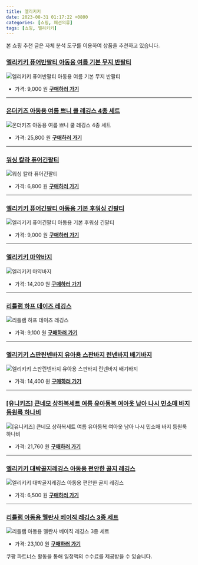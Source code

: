 ```yaml
---
title: 엘리키키
date: 2023-08-31 01:17:22 +0800
categories: [쇼핑, 패션의류]
tags: [쇼핑, 엘리키키]
---
```

본 쇼핑 추천 글은 자체 분석 도구를 이용하여 상품을 추천하고 있습니다.
### [엘리키키 퓨어반팔티 아동용 여름 기본 무지 반팔티](https://link.coupang.com/re/AFFSDP?lptag=AF1030537&pageKey=7429871630&itemId=19294513615&vendorItemId=86409181317&traceid=V0-153-d7c3faa70c0a791e&requestid=20230907011722268146064560&token=31850C%7CMIXED)
![엘리키키 퓨어반팔티 아동용 여름 기본 무지 반팔티](https://ads-partners.coupang.com/image1/nUFTeVXtb2cIXLjbnUv_m8YvyD-3qs3kpZxXEnPqK4STw1KOu_8MkR0lyshzkwCXjvsNKhWbuH2ssETH4wuFlFqPc9rmgdTwrTogjAEdTACGabS7PYBoIvIbPVFeFZBgduY7LShYnwQioktbZvsk1M2ONVXOcHF-aUG_j54V1myz3Vykakfcsfgi2U5o3Ve0HruDnuAdBnPDSZsdgynPjGXjhX1U8PfbPt1dOZQTMgV1FPCnBWR8xoy_83e-z35KhDyy4jDlDOzSTlBdRDd8tUee1EzP9Mg5UN6kRamhrw==)
- 가격: 9,000 원
[**구매하러 가기**](https://link.coupang.com/re/AFFSDP?lptag=AF1030537&pageKey=7429871630&itemId=19294513615&vendorItemId=86409181317&traceid=V0-153-d7c3faa70c0a791e&requestid=20230907011722268146064560&token=31850C%7CMIXED)
---
### [온더키즈 아동용 여름 쁘니 쿨 레깅스 4종 세트](https://link.coupang.com/re/AFFSDP?lptag=AF1030537&pageKey=7284345871&itemId=18604220658&vendorItemId=85742908167&traceid=V0-153-3c2171fbbfe658b3&clickBeacon=sySf%2FMFfxQ5SwXyQXhA1PnfZvQ5PXqV%2BDYVDkXESY9Mr6aNBtWLn35ypBd6OpUXc3k0H4rPWu0okZXcv921a%2BxUdtGo6aDxU4V8KcUJGztO4hJUoqKMkjHXM3h%2FeLCqJ3dCN2YpjKeC%2F28H8DU6Kb1J42fUkjeDyjmjVKXfnhi4p2YBn5gfI45Q7BrwGhmWTUg0sLrPu7J4eDeqSsm3QeWVy6haruQo2gYjQ5rpvR1h2wYj9J%2FOP1VvMzPBkR0l51VznWXR3aBgonqF44wcEFhqK%2BTEAwxN89U%2BVj6YoyjpNoyMIxPFAqiQZLdr7n4u7Fo22rq%2BvoTTN%2FNDRPc4ShOWe9YtDR21LSDcOajn%2FvlS4GqVlwjsQzdbuUfId8H8zO68LYl4ZmzRdtzuFgvhjCfAPASics8bgivS%2BmgvYGQMorU2rlzZDxskYDXtPUyc2Q7VgUK4vH%2FpdsRjWR7EC7sBO0nVnYT6Hu9BLr9k3F88miiln1%2B4nRCbKUQP4mxTb7C9%2FW3kswpFLnhLqle14Qg1aJotLu3XT1dqFZREbmmcTXjk9oujEtqHiqjaBK9Qe%2BX94E4KSBryKBuXcUt9kfjhWPM5AciyfUpfyLWVqO0r2r8C3ds1BWSzhm4y5uMwEvYa6ygj0Scy1iZyhUHNKhV8kWMLJPWxXFsl%2FI%2FLZTqyFHc8tY%2FSO4pwbe3l700iNhG6u17oedpc5zMuV%2B9eibA3y9i8HHMWJVs%2FUanv1XLMt8dvkblbLsFGu3MFo3gAga7%2FVoeac9Juu4hvd6IzaQEuYQnjQv90dUpSb4KsdtUVC1OxuRlJmzr%2BL4%2FQATeNj%2BdtEDT7bbcMo8eltMzBpeXT6T%2F2P1kWolmMwzFX3MgeBzq4Cwcc6kXX%2FqQVtpoWP&requestid=20230907011722268146064560&token=31850C%7CMIXED)
![온더키즈 아동용 여름 쁘니 쿨 레깅스 4종 세트](https://ads-partners.coupang.com/image1/6l9vFk1dGVADrgN76sMmqL9cWez6qkBjnvUsR-jZr6i_KYLvEIUsZrFd4fyf-1ZC53Lgq3Lf2hPe_TXlaAGBGl9kAbtS0Oi8wvo3Sp_FdPik2w-lNePzNosUjWktaPbrOy1M0VlE7xD3Ve2JH24dsGbbtVrpSWtSRfHWCBMpIyDUvJ0H-QE58Y2SbrG7rskyMAdPoywjOTLmbtsNkcQ2mnuopXXf31zGxz-Ksq9ia4hvEbaQL80NbPgEsOaf1hrIvsDixSElyxCkSb2JaQcznGU9Vk2r3OSkb5GzU7hRiSRYDizg)
- 가격: 25,800 원
[**구매하러 가기**](https://link.coupang.com/re/AFFSDP?lptag=AF1030537&pageKey=7284345871&itemId=18604220658&vendorItemId=85742908167&traceid=V0-153-3c2171fbbfe658b3&clickBeacon=sySf%2FMFfxQ5SwXyQXhA1PnfZvQ5PXqV%2BDYVDkXESY9Mr6aNBtWLn35ypBd6OpUXc3k0H4rPWu0okZXcv921a%2BxUdtGo6aDxU4V8KcUJGztO4hJUoqKMkjHXM3h%2FeLCqJ3dCN2YpjKeC%2F28H8DU6Kb1J42fUkjeDyjmjVKXfnhi4p2YBn5gfI45Q7BrwGhmWTUg0sLrPu7J4eDeqSsm3QeWVy6haruQo2gYjQ5rpvR1h2wYj9J%2FOP1VvMzPBkR0l51VznWXR3aBgonqF44wcEFhqK%2BTEAwxN89U%2BVj6YoyjpNoyMIxPFAqiQZLdr7n4u7Fo22rq%2BvoTTN%2FNDRPc4ShOWe9YtDR21LSDcOajn%2FvlS4GqVlwjsQzdbuUfId8H8zO68LYl4ZmzRdtzuFgvhjCfAPASics8bgivS%2BmgvYGQMorU2rlzZDxskYDXtPUyc2Q7VgUK4vH%2FpdsRjWR7EC7sBO0nVnYT6Hu9BLr9k3F88miiln1%2B4nRCbKUQP4mxTb7C9%2FW3kswpFLnhLqle14Qg1aJotLu3XT1dqFZREbmmcTXjk9oujEtqHiqjaBK9Qe%2BX94E4KSBryKBuXcUt9kfjhWPM5AciyfUpfyLWVqO0r2r8C3ds1BWSzhm4y5uMwEvYa6ygj0Scy1iZyhUHNKhV8kWMLJPWxXFsl%2FI%2FLZTqyFHc8tY%2FSO4pwbe3l700iNhG6u17oedpc5zMuV%2B9eibA3y9i8HHMWJVs%2FUanv1XLMt8dvkblbLsFGu3MFo3gAga7%2FVoeac9Juu4hvd6IzaQEuYQnjQv90dUpSb4KsdtUVC1OxuRlJmzr%2BL4%2FQATeNj%2BdtEDT7bbcMo8eltMzBpeXT6T%2F2P1kWolmMwzFX3MgeBzq4Cwcc6kXX%2FqQVtpoWP&requestid=20230907011722268146064560&token=31850C%7CMIXED)
---
### [워싱 칼라 퓨어긴팔티](https://link.coupang.com/re/AFFSDP?lptag=AF1030537&pageKey=2075332800&itemId=3526005672&vendorItemId=71512071704&traceid=V0-153-7f4cc34fb2e84c23&requestid=20230907011722268146064560&token=31850C%7CMIXED)
![워싱 칼라 퓨어긴팔티](https://ads-partners.coupang.com/image1/_4bEde67TsB1u0ny__-oFeMErgXAQxvbz7qS1i23T6aJoe73Fu5-02zjazph_8mpxLI_wcehH38iufITgYYbwf8fzSRqDvETU1x7sOi-3Sopq4J1lkdx37YyPcLWXjgKhxLSHAZyIrYYwpTFTKjorkV0eRlEU5F2aEA_NO5QY88PFLCF33scM4qJO7GUGLZv78EEIrZbJMl1Nm9PVE7EFQRxjS83GAhuzAGD1w20r0kEua0snjQ_rZ51LsCWT-IdMBDH6BR_pKHMNeKiTy5K8nkvYLx04dxymOjB5VsMiyNW)
- 가격: 6,800 원
[**구매하러 가기**](https://link.coupang.com/re/AFFSDP?lptag=AF1030537&pageKey=2075332800&itemId=3526005672&vendorItemId=71512071704&traceid=V0-153-7f4cc34fb2e84c23&requestid=20230907011722268146064560&token=31850C%7CMIXED)
---
### [엘리키키 퓨어긴팔티 아동용 기본 후워싱 긴팔티](https://link.coupang.com/re/AFFSDP?lptag=AF1030537&pageKey=7430006806&itemId=19295115348&vendorItemId=86409774146&traceid=V0-153-0013c5b9b1608172&requestid=20230907011722268146064560&token=31850C%7CMIXED)
![엘리키키 퓨어긴팔티 아동용 기본 후워싱 긴팔티](https://ads-partners.coupang.com/image1/xoRr9XJoNstaOQcGxpWnqhi8ttxhjumB8FQZQO8wLL_36Ept_56OHnWnjgAZzqqVuSYLALRDwP_-Pd_WiE6eafZ0IjC0ccRqiR5jKeJMkS1wKGhibElPjP0iZhhheSoIBJFc_ECZDh1ND9jQXSMgSvLJWchcP5SO358qBILtLX1lVpRT1B2PYCyrUNM4wnglqwjY3PyIdFb7k6aeQXB_buUl67MNKTN0igY37Mh-quXcNdJ-iggtthyOmzvZ9ML0JFBcDXt7WR1xzikuuhqNV5v1gJ-11FsCJZtKAZqk1A==)
- 가격: 9,000 원
[**구매하러 가기**](https://link.coupang.com/re/AFFSDP?lptag=AF1030537&pageKey=7430006806&itemId=19295115348&vendorItemId=86409774146&traceid=V0-153-0013c5b9b1608172&requestid=20230907011722268146064560&token=31850C%7CMIXED)
---
### [엘리키키 마약바지](https://link.coupang.com/re/AFFSDP?lptag=AF1030537&pageKey=7124704815&itemId=17847193075&vendorItemId=86410014603&traceid=V0-153-1876c2314bd75343&requestid=20230907011722268146064560&token=31850C%7CMIXED)
![엘리키키 마약바지](https://ads-partners.coupang.com/image1/BegGI_anbj85ChqgBQqWIL73q3K-Krku5CvdITcDwMBAjtxt8_pIM7d6jM0EmYptPo6OIarVJ0qrX02CDYzX1k_6l-FlTdCDorVBCBK721fGpc6v-CWbmlYhbnZm8cFVy95XxHbMaQFPQrMtWFfSSxnDf3wHDVIAHLFQYDTdo8p3NMTp8bieD9b10oejLGpB4bDX5_zRuGPWuGdZNuk9wFOXR1VZ62WqaCoGm_veyL7f34eAu48Zm6FRmfKzId2pULXq6uUNBCYqYU1t6PxtIo4dTYYvDtCl1cAI8ueKs-8=)
- 가격: 14,200 원
[**구매하러 가기**](https://link.coupang.com/re/AFFSDP?lptag=AF1030537&pageKey=7124704815&itemId=17847193075&vendorItemId=86410014603&traceid=V0-153-1876c2314bd75343&requestid=20230907011722268146064560&token=31850C%7CMIXED)
---
### [리틀램 하프 데이즈 레깅스](https://link.coupang.com/re/AFFSDP?lptag=AF1030537&pageKey=18835063&itemId=75642244&vendorItemId=3540195680&traceid=V0-153-dc8c9a2889df31d8&clickBeacon=sySf%2FMFfxQ5SwXyQXhA1PnfZvQ5PXqV%2BDYVDkXESY9Mr6aNBtWLn35ypBd6OpUXc3k0H4rPWu0okZXcv921a%2B57o9sQUgQHH5tckaC3ed1C4hJUoqKMkjHXM3h%2FeLCqJo6vIzwsa9Z56tWci%2FwFzNk1ni9nYHMOqZbKN1u1wnOgp2YBn5gfI45Q7BrwGhmWTUg0sLrPu7J4eDeqSsm3QeWVy6haruQo2gYjQ5rpvR1h2wYj9J%2FOP1VvMzPBkR0l58BOP0xg4mXq0tAr2BbNcfrEEqV4h%2BXNmxuNpPKNAYKZ6sjP6Q9Igi3%2BynZ%2FH%2B8V8nY5z%2BOu23QkNRg6MHG0A1IGw6sQg8AprHcRaAkEckmbqQJOokvvJyJ08qcsN8YYvNd%2BgmlTebEKCW9Uig7GQbl26dovxCCTm44tfGZ0PWcNjZduKcnZ83gJYW89x9ZEK6O%2FNYT3Y7bYK1GfiwYSGcqk9DObm7SJZgHOpLCTMkhXCJ4LMuuChHBThmPe5gsbNHZo6mJFWL1RB5ocZcnG2CVv%2FYPXoq7BHsMuKnp5AcxAj2xabtXIHZQeHbUqy%2Bk%2FuN4tehDb4CMn0YS0Zp9VXhVDGpwyIq1zbkpV3ABLPxZYVqAZPY10TY4QUVR4Ct4bPXpZO0HLcfJCfUkvN9B1tkCJ9jhcvdBZm7kPuBljC0k79L4UsoAclEK9A2CSIMSkdY3MGwZY8NT3ZYLyj2s2gxS4yYZxXSNYJThgOaLHAb%2F6pVP8p%2BgfjNGqdk%2FqQES%2FDdx4VqjWkNlgb8VImrTrW%2F5P1vjPIfGRH9HrI46RU2CGXLL%2FIA8xYNSDUU2EBhnsGHC%2FHoqNtonNx9C4LDKhgTxdpy317Pv2o546YUpopwW4%3D&requestid=20230907011722268146064560&token=31850C%7CMIXED)
![리틀램 하프 데이즈 레깅스](https://ads-partners.coupang.com/image1/Y3HeS1QeghAoFQ3cY_3b8PPOgVY-e0XmNQcFJx-wY1Nj0YyVxyf60d5eYbDU0F7J-HbsSrIRsQFLGtN2ie4z6CHSlJbgYA21cWOYnZ-uy7ktqhRPYRD55cSmyXkORqy8P6V-mKPsTaYkEkafGmIjIa1-pPi8AR70VqH53UnZsWtWLgvuyMStTEJ8ovZ8mZ8j8c6lZ_GPW8bxbKsUtauZGwUa9HpKFzdUq81N7lE2rQ-ULSUI7Cbe7O5jca8wJXO1E6GMraxgFl8j5fUbjSk9yrGoEy7ZP1gUoNHOAEWzwEIEjTc=)
- 가격: 9,100 원
[**구매하러 가기**](https://link.coupang.com/re/AFFSDP?lptag=AF1030537&pageKey=18835063&itemId=75642244&vendorItemId=3540195680&traceid=V0-153-dc8c9a2889df31d8&clickBeacon=sySf%2FMFfxQ5SwXyQXhA1PnfZvQ5PXqV%2BDYVDkXESY9Mr6aNBtWLn35ypBd6OpUXc3k0H4rPWu0okZXcv921a%2B57o9sQUgQHH5tckaC3ed1C4hJUoqKMkjHXM3h%2FeLCqJo6vIzwsa9Z56tWci%2FwFzNk1ni9nYHMOqZbKN1u1wnOgp2YBn5gfI45Q7BrwGhmWTUg0sLrPu7J4eDeqSsm3QeWVy6haruQo2gYjQ5rpvR1h2wYj9J%2FOP1VvMzPBkR0l58BOP0xg4mXq0tAr2BbNcfrEEqV4h%2BXNmxuNpPKNAYKZ6sjP6Q9Igi3%2BynZ%2FH%2B8V8nY5z%2BOu23QkNRg6MHG0A1IGw6sQg8AprHcRaAkEckmbqQJOokvvJyJ08qcsN8YYvNd%2BgmlTebEKCW9Uig7GQbl26dovxCCTm44tfGZ0PWcNjZduKcnZ83gJYW89x9ZEK6O%2FNYT3Y7bYK1GfiwYSGcqk9DObm7SJZgHOpLCTMkhXCJ4LMuuChHBThmPe5gsbNHZo6mJFWL1RB5ocZcnG2CVv%2FYPXoq7BHsMuKnp5AcxAj2xabtXIHZQeHbUqy%2Bk%2FuN4tehDb4CMn0YS0Zp9VXhVDGpwyIq1zbkpV3ABLPxZYVqAZPY10TY4QUVR4Ct4bPXpZO0HLcfJCfUkvN9B1tkCJ9jhcvdBZm7kPuBljC0k79L4UsoAclEK9A2CSIMSkdY3MGwZY8NT3ZYLyj2s2gxS4yYZxXSNYJThgOaLHAb%2F6pVP8p%2BgfjNGqdk%2FqQES%2FDdx4VqjWkNlgb8VImrTrW%2F5P1vjPIfGRH9HrI46RU2CGXLL%2FIA8xYNSDUU2EBhnsGHC%2FHoqNtonNx9C4LDKhgTxdpy317Pv2o546YUpopwW4%3D&requestid=20230907011722268146064560&token=31850C%7CMIXED)
---
### [엘리키키 스판린넨바지 유아용 스판바지 린넨바지 배기바지](https://link.coupang.com/re/AFFSDP?lptag=AF1030537&pageKey=7439694184&itemId=19343079585&vendorItemId=86456551185&traceid=V0-153-4132a132205128ee&requestid=20230907011722268146064560&token=31850C%7CMIXED)
![엘리키키 스판린넨바지 유아용 스판바지 린넨바지 배기바지](https://ads-partners.coupang.com/image1/I5nIEhmXNBpgJ_ItI7ir9sC0vRxTARFhgdRCNdNcUjzjQqCxOk1ga7UW5aQ3mSgQvYNOWACiTYgxJJ0mNBKIR0y92VnNpjHbDvrQr5MXtq1ZJgP1u13Sw_bv-VYEPQj8DUD0hkY7VOgFwgPNMnBczTlQNSVHhqthZM5DGs-S35oIhxMBmIgx7_IILiZKF3Oc5M5pVIiZxrkGdDRX77TrTTR4sGMBRt7wIHRVuKP-QWRIVYxadb9oUIxUCmdm0xx3Yk90Djsd_bh5lbKB5k6DuFmBPsoX4BRGcrOxEbfweqA=)
- 가격: 14,400 원
[**구매하러 가기**](https://link.coupang.com/re/AFFSDP?lptag=AF1030537&pageKey=7439694184&itemId=19343079585&vendorItemId=86456551185&traceid=V0-153-4132a132205128ee&requestid=20230907011722268146064560&token=31850C%7CMIXED)
---
### [[유니키즈] 큰네모 상하복세트 여름 유아동복 여아옷 남아 나시 민소매 바지 등원룩 하나비](https://link.coupang.com/re/AFFSDP?lptag=AF1030537&pageKey=7425323655&itemId=19272738442&vendorItemId=86387896245&traceid=V0-153-ff03337373f5fb1c&clickBeacon=sySf%2FMFfxQ5SwXyQXhA1PnfZvQ5PXqV%2BDYVDkXESY9Mr6aNBtWLn35ypBd6OpUXc3k0H4rPWu0okZXcv921a%2B%2BQu2FyR%2FN8D2o8%2BoG7aOiS4hJUoqKMkjHXM3h%2FeLCqJRZuokuw0PJLHtsn85V7avYfbe6AbRA2A8Rrqg2mVPT4p2YBn5gfI45Q7BrwGhmWTUg0sLrPu7J4eDeqSsm3QeWVy6haruQo2gYjQ5rpvR1h2wYj9J%2FOP1VvMzPBkR0l58BOP0xg4mXq0tAr2BbNcfo%2FfGRPLmpc4Ylxtaggjjp8oNQyu6yfw2CI1KA6mPjjdN2dkK9ibSBCKY64XsMvffPKLx3cYXwBztsrIupRo8pCSEMqWN8dh8BirYMEjCmPZOiIp2wYgiQs882M98IrguAllTqWcLBr9BxopiEMAkBKXlaFH7ERc%2BX47cEJVHR9Nv9D6vSnFs7iNh%2BAHpFxUWD4T4OXphpHPdun9wMK4mtp6h2HOxWCMAgcyv5tHvQqKI0XZZgjEW7mGX1DKxUWYQKk9DObm7SJZgHOpLCTMkhXCJ4LMuuChHBThmPe5gsbNJxdmwSHmSQqWwTAoKsTpfJJCDZ9mlqLDIA66Id%2BCbvDD2n%2Fnts34liPyi3oys1YMi1Djep7yGZjtFLtMW3AlxAqONGVoNg4Nn4VZhF0J5UCRCE9b4IbYYQ8DIC2u1hwXDy2Gr6sxGx2tW2BAJQmPVb6gdXnYOe083oI2QGq4F2iu6nYVCpQ6YwHKMV8FFTwWARESZhN%2BxfCMsA1C2MsmV%2FT6skzMJwo7pBGJzKGLgm4NSfWFaD8rfv%2BNbZsQaZstIgbugQkgrCBZFkInXFHLiaHUodRQKSfApsy1nfTpi%2Fk%3D&requestid=20230907011722268146064560&token=31850C%7CMIXED)
![[유니키즈] 큰네모 상하복세트 여름 유아동복 여아옷 남아 나시 민소매 바지 등원룩 하나비](https://ads-partners.coupang.com/image1/dQoX35cDvWZYopXNdc7mPLrKh4jWaAN4c3MKKHao6a-79f2epsJEoocUJvq7XL4ekHioHqkm1DhSxcwU_38475mbdzISn2FJbocxmnlKZgPhpDMMXg1JU06j6sj80Xu9TiUnXTl6un7LfKc0tIEvNH0xWHDH7QRU_UdKJSDGfBJFJ1_ZpbQ_tTEVQ4p729YO0ihJrdHu_3OpvT2g3ExPNcf7eKDs5hJj1F9Y_Gaw1GvWLp4S7lSqQa7DmgOff3itOkgNRlpq6sIlUxOUTULR5vMlnHCFgZGzatSvXMb6PN63J9Fy)
- 가격: 21,760 원
[**구매하러 가기**](https://link.coupang.com/re/AFFSDP?lptag=AF1030537&pageKey=7425323655&itemId=19272738442&vendorItemId=86387896245&traceid=V0-153-ff03337373f5fb1c&clickBeacon=sySf%2FMFfxQ5SwXyQXhA1PnfZvQ5PXqV%2BDYVDkXESY9Mr6aNBtWLn35ypBd6OpUXc3k0H4rPWu0okZXcv921a%2B%2BQu2FyR%2FN8D2o8%2BoG7aOiS4hJUoqKMkjHXM3h%2FeLCqJRZuokuw0PJLHtsn85V7avYfbe6AbRA2A8Rrqg2mVPT4p2YBn5gfI45Q7BrwGhmWTUg0sLrPu7J4eDeqSsm3QeWVy6haruQo2gYjQ5rpvR1h2wYj9J%2FOP1VvMzPBkR0l58BOP0xg4mXq0tAr2BbNcfo%2FfGRPLmpc4Ylxtaggjjp8oNQyu6yfw2CI1KA6mPjjdN2dkK9ibSBCKY64XsMvffPKLx3cYXwBztsrIupRo8pCSEMqWN8dh8BirYMEjCmPZOiIp2wYgiQs882M98IrguAllTqWcLBr9BxopiEMAkBKXlaFH7ERc%2BX47cEJVHR9Nv9D6vSnFs7iNh%2BAHpFxUWD4T4OXphpHPdun9wMK4mtp6h2HOxWCMAgcyv5tHvQqKI0XZZgjEW7mGX1DKxUWYQKk9DObm7SJZgHOpLCTMkhXCJ4LMuuChHBThmPe5gsbNJxdmwSHmSQqWwTAoKsTpfJJCDZ9mlqLDIA66Id%2BCbvDD2n%2Fnts34liPyi3oys1YMi1Djep7yGZjtFLtMW3AlxAqONGVoNg4Nn4VZhF0J5UCRCE9b4IbYYQ8DIC2u1hwXDy2Gr6sxGx2tW2BAJQmPVb6gdXnYOe083oI2QGq4F2iu6nYVCpQ6YwHKMV8FFTwWARESZhN%2BxfCMsA1C2MsmV%2FT6skzMJwo7pBGJzKGLgm4NSfWFaD8rfv%2BNbZsQaZstIgbugQkgrCBZFkInXFHLiaHUodRQKSfApsy1nfTpi%2Fk%3D&requestid=20230907011722268146064560&token=31850C%7CMIXED)
---
### [엘리키키 대박골지레깅스 아동용 편안한 골지 레깅스](https://link.coupang.com/re/AFFSDP?lptag=AF1030537&pageKey=7429945020&itemId=19294850126&vendorItemId=86409511811&traceid=V0-153-e502d8a8bda73252&requestid=20230907011722268146064560&token=31850C%7CMIXED)
![엘리키키 대박골지레깅스 아동용 편안한 골지 레깅스](https://ads-partners.coupang.com/image1/-9QLV7Q1pyCEUb_z-0rAULySN5XFhPJIOVwWTSSGq6t4XT-trBy7QQ_UtKY5D65zlpAq88XYPqKiPn-ANtllV9eeNokiQJg2ZxpSWNiMiYlBYSOgrjC_0GGHZ6a8sU-BeGf6QdGP2Ultsa3vXTXbbQDEFkaYvQecWofg_iKhYbcnBOMBqnpZ0SabMh-cSPxEUawuExGjObFqYCMGMJLx3xrdt-OUbtM62MTbn5M6rdPnQXDcCtI80zmXUiAd_929f-FjOG2BTZBgEIuV9UIEQpOM0x9UlZWwikTRcCSG9F8=)
- 가격: 6,500 원
[**구매하러 가기**](https://link.coupang.com/re/AFFSDP?lptag=AF1030537&pageKey=7429945020&itemId=19294850126&vendorItemId=86409511811&traceid=V0-153-e502d8a8bda73252&requestid=20230907011722268146064560&token=31850C%7CMIXED)
---
### [리틀램 아동용 멜란사 베이직 레깅스 3종 세트](https://link.coupang.com/re/AFFSDP?lptag=AF1030537&pageKey=1371902470&itemId=2404584725&vendorItemId=70399326948&traceid=V0-153-54aeb06519ebfb59&clickBeacon=sySf%2FMFfxQ5SwXyQXhA1PnfZvQ5PXqV%2BDYVDkXESY9Mr6aNBtWLn35ypBd6OpUXc3k0H4rPWu0okZXcv921a%2B0Jk06sf4RLzfqshW%2F9BzEm4hJUoqKMkjHXM3h%2FeLCqJMaXVuynbJd1bCUn7%2BBxq0HJvFfyYfRvI3lGnET%2Fr8Top2YBn5gfI45Q7BrwGhmWTUg0sLrPu7J4eDeqSsm3QeWVy6haruQo2gYjQ5rpvR1h2wYj9J%2FOP1VvMzPBkR0l58BOP0xg4mXq0tAr2BbNcftN9naenoDmLL%2FtG6%2BrVmkCD%2FHxr3ywczHxge7j7K497vATJn02za7xDls6E1cl9LD75JdgvuRK%2F5gPZ8HuKL8nI4Qjdnl1LwCMPyaKabMs5CAD8szPV7obgZX1hM4ooihrcrG1nHv5kCzSfxfkjEjVzGiTPhLDhM8ro5c1bdZVL7qlpog5d%2BzOta0d6T%2Bcn6sXttX9cMLKwB479qm7hBQ4IwOyMbE8a0%2FN39ERk6IUhFoqXcTUKk0ygWt8L84vHKCywV4wboS3XDCVj3jXBVfIIMeTz2yoMsVFbwtdYnbMRuXnQ491eKInTVbofgDSTL3wnCkeEfF0zAxQlmXIgzAqf92SiRGa6NgoMnHFOhblLBVXcf657hl1e6wt13fxvc5Sq%2Fel5hvcBDXEpnAUptfr9eO%2B7L7ugbfxwCciJ3Qk38i7DkoNJEZRtBoq9zD55ST6ubL2uOfmtE6V23nKB7KnxRsu773ifWuVuH%2Be9Mha2ED7FmMk0PNc36YxaRcZQaWTM15xtrlCMqI45gBsJlwtmIrwlDIH2Ofz0cCpRDlEgiEO7DV4JQ6Ayf6dIlUVuTuN9hygymczqimK36bkQ0fo%3D&requestid=20230907011722268146064560&token=31850C%7CMIXED)
![리틀램 아동용 멜란사 베이직 레깅스 3종 세트](https://ads-partners.coupang.com/image1/-2n8nRG0IveoHoSS-7OmEj6bJMaBdog2VvfZ9nMYRzM1xgLNBOdD2oxv0whgPGAk80N-6KL9LxxD2tg-gsF3GbC2P5z9Ja_-_lKGXJ7GT_bnsPKIF8cuqN5HHS21MnIZUd-MqwhDW_RR1LL0mQ5D9zoIT6aickG9vplGE_SLB9VXdaW4U4NzE9wzhqhLmWZk96h_LPs_hkt5Y0-qgE4JWrur9o6wkiq9E3ym6VfeBhK2-h0-NfnMT_wcmB-2Iect6jI3KPCi960yJuwbmS75PLdpChg8UxYl20ZqNUzc3LhT-kDd1Q==)
- 가격: 23,100 원
[**구매하러 가기**](https://link.coupang.com/re/AFFSDP?lptag=AF1030537&pageKey=1371902470&itemId=2404584725&vendorItemId=70399326948&traceid=V0-153-54aeb06519ebfb59&clickBeacon=sySf%2FMFfxQ5SwXyQXhA1PnfZvQ5PXqV%2BDYVDkXESY9Mr6aNBtWLn35ypBd6OpUXc3k0H4rPWu0okZXcv921a%2B0Jk06sf4RLzfqshW%2F9BzEm4hJUoqKMkjHXM3h%2FeLCqJMaXVuynbJd1bCUn7%2BBxq0HJvFfyYfRvI3lGnET%2Fr8Top2YBn5gfI45Q7BrwGhmWTUg0sLrPu7J4eDeqSsm3QeWVy6haruQo2gYjQ5rpvR1h2wYj9J%2FOP1VvMzPBkR0l58BOP0xg4mXq0tAr2BbNcftN9naenoDmLL%2FtG6%2BrVmkCD%2FHxr3ywczHxge7j7K497vATJn02za7xDls6E1cl9LD75JdgvuRK%2F5gPZ8HuKL8nI4Qjdnl1LwCMPyaKabMs5CAD8szPV7obgZX1hM4ooihrcrG1nHv5kCzSfxfkjEjVzGiTPhLDhM8ro5c1bdZVL7qlpog5d%2BzOta0d6T%2Bcn6sXttX9cMLKwB479qm7hBQ4IwOyMbE8a0%2FN39ERk6IUhFoqXcTUKk0ygWt8L84vHKCywV4wboS3XDCVj3jXBVfIIMeTz2yoMsVFbwtdYnbMRuXnQ491eKInTVbofgDSTL3wnCkeEfF0zAxQlmXIgzAqf92SiRGa6NgoMnHFOhblLBVXcf657hl1e6wt13fxvc5Sq%2Fel5hvcBDXEpnAUptfr9eO%2B7L7ugbfxwCciJ3Qk38i7DkoNJEZRtBoq9zD55ST6ubL2uOfmtE6V23nKB7KnxRsu773ifWuVuH%2Be9Mha2ED7FmMk0PNc36YxaRcZQaWTM15xtrlCMqI45gBsJlwtmIrwlDIH2Ofz0cCpRDlEgiEO7DV4JQ6Ayf6dIlUVuTuN9hygymczqimK36bkQ0fo%3D&requestid=20230907011722268146064560&token=31850C%7CMIXED)


쿠팡 파트너스 활동을 통해 일정액의 수수료를 제공받을 수 있습니다.
